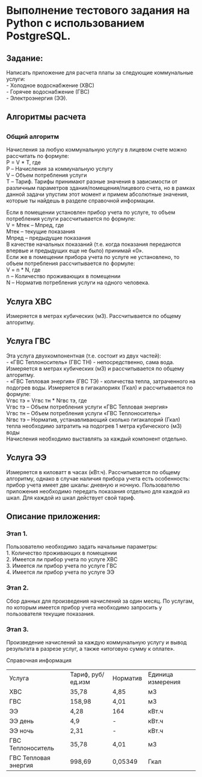 <h1> Выполнение тестового задания на Python с использованием PostgreSQL. </h1>
<p>
<h2> Задание: </h2> 
Написать приложение для расчета платы за следующие коммунальные услуги: <br>
-	Холодное водоснабжение (ХВС)<br>
-	Горячее водоснабжение (ГВС)<br>
-	 Электроэнергия (ЭЭ). 
</p>
<p>
<h2> Алгоритмы расчета <h2>
<h3> Общий алгоритм </h3>
Начисления за любую коммунальную услугу в лицевом счете можно рассчитать по формуле: <br>
P = V * T, где <br>
P – Начисления за коммунальную услугу <br>
V – Объем потребления услуги <br>
T – Тариф. Тарифы принимают разные значения в зависимости от различным параметров здания/помещения/лицевого счета, но в рамках данной задачи упустим этот момент и примем абсолютные значения, которые ты найдешь в разделе справочной информации.
</p>
<p>
Если в помещении установлен прибор учета по услуге, то объем потребления услуги рассчитывается по формуле: <br>
V = Mтек – Mпред, где <br>
Mтек – текущие показания <br>
Mпред – предыдущие показания <br>
В качестве начальных показаний (т.е. когда показания передаются впервые и предыдущих еще не было) принимай «0». <br>
Если же в помещении прибора учета по услуге не установлено, то объем потребления рассчитывается по формуле: <br>
V = n * N, где <br>
n – Количество проживающих в помещении<br>
N – Норматив потребления услуги на одного человека. <br>
</p)
<p>
<h2> Услуга ХВС </h2>
Измеряется в метрах кубических (м3). Рассчитывается по общему алгоритму.
</p>
<p>
<h2> Услуга ГВС </h2>
Эта услуга  двухкомпонентная (т.е. состоит из двух частей): <br>
-	 «ГВС Теплоноситель» (ГВС ТН) - непосредственно, сама вода. Измеряется в метрах кубических (м3) и рассчитывается по общему алгоритму. <br>
-	 «ГВС Тепловая энергия» (ГВС ТЭ) - количества тепла, затраченного на подогрев воды. Измеряется в гигакалориях (Гкал) и рассчитывается по формуле: <br>
Vгвс тэ = Vгвс тн * Nгвс тэ, где <br>
Vгвс тэ – Объем потребления услуги «ГВС Тепловая энергия» <br>
Vгвс тн – Объем потребления услуги «ГВС Теплоноситель» <br>
Nгвс тэ – Норматив, устанавливающий сколько гигакалорий (Гкал) тепла необходимо затратить на подогрев 1 метра кубического (м3) воды <br>
Начисления необходимо выставлять за каждый компонент отдельно.
</p>
<p>
<h2> Услуга ЭЭ </h2>
Измеряется в киловатт в часах (кВт.ч). Рассчитывается по общему алгоритму, однако в случае наличия прибора учета есть особенность: прибор учета имеет две шкалы: дневную и ночную. Пользователю приложения необходимо передать показания отдельно для каждой из шкал. Для каждой из шкал действует свой тариф.
</p>
<p>
<h2> Описание приложения: </h2>
<h3> Этап 1. </h3>
Пользователю необходимо задать начальные параметры: <br>
1.	Количество проживающих в помещении <br>
2.	Имеется ли прибор учета по услуге ХВС <br>
3.	Имеется ли прибор учета по услуге ГВС <br>
4.	Имеется ли прибор учета по услуге ЭЭ <br>
<h3> Этап 2. </h3>
Сбор данных для произведения начислений за один месяц. По услугам, по которым имеется прибор учета необходимо запросить у пользователя текущие показания.
<h3> Этап 3. </h3>
Произведение начислений за каждую коммунальную услугу и вывод результата в разрезе услуг, а также «итоговую сумму к оплате».




Справочная информация
<table>
<tr>
<td>  Услуга </td>
<td> Тариф, руб/ед.изм </td>
<td> Норматив </td>
<td> Единица измерения </td>
</tr>

<tr>
<td>  ХВС </td>
<td> 35,78 </td>
<td> 4,85 </td>
<td> м3 </td>
</tr>

<tr>
<td>  ГВС </td>
<td> 158,98 </td>
<td> 4,01 </td>
<td> м3 </td>
</tr>

<tr>
<td>  ЭЭ </td>
<td> 4,28 </td>
<td> 164 </td>
<td> кВт.ч </td>
</tr>

<tr>
<td>  ЭЭ день </td>
<td> 4,9 </td>
<td> - </td>
<td> кВт.ч </td>
</tr>

<tr>
<td>  ЭЭ ночь </td>
<td> 2,31 </td>
<td> - </td>
<td> кВт.ч </td>
</tr>

<tr>
<td>  ГВС Теплоноситель </td>
<td> 35,78 </td>
<td> 4,01 </td>
<td> м3 </td>
</tr>

<tr>
<td>  ГВС Тепловая энергия </td>
<td> 998,69 </td>
<td> 0,05349 </td>
<td> Гкал </td>
</tr>

</table>

